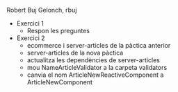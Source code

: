 Robert Buj Gelonch, rbuj
- Exercici 1
  - Respon les preguntes
- Exercici 2
  - ecommerce i server-articles de la pàctica anterior
  - server-articles de la nova pàctica
  - actualitza les dependències de server-articles
  - mou NameArticleValidator a la carpeta validators
  - canvia el nom ArticleNewReactiveComponent a ArticleNewComponent
